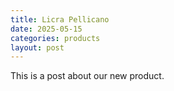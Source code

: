 ```yaml
---
title: Licra Pellicano
date: 2025-05-15
categories: products
layout: post
---
```

This is a post about our new product.
